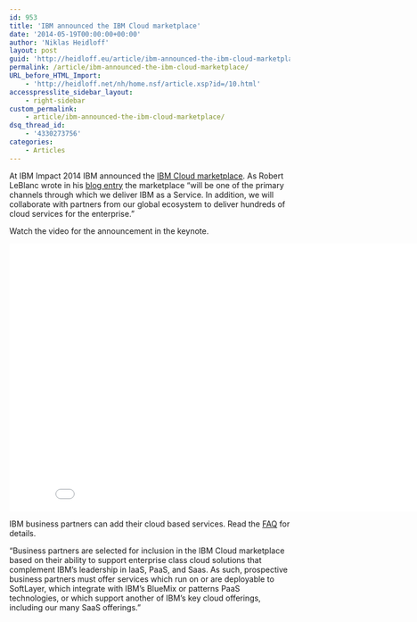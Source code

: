 ```yaml
---
id: 953
title: 'IBM announced the IBM Cloud marketplace'
date: '2014-05-19T00:00:00+00:00'
author: 'Niklas Heidloff'
layout: post
guid: 'http://heidloff.eu/article/ibm-announced-the-ibm-cloud-marketplace/'
permalink: /article/ibm-announced-the-ibm-cloud-marketplace/
URL_before_HTML_Import:
    - 'http://heidloff.net/nh/home.nsf/article.xsp?id=/10.html'
accesspresslite_sidebar_layout:
    - right-sidebar
custom_permalink:
    - article/ibm-announced-the-ibm-cloud-marketplace/
dsq_thread_id:
    - '4330273756'
categories:
    - Articles
---
```


At IBM Impact 2014 IBM announced the [IBM Cloud marketplace](http://www.ibm.com/cloud-computing/us/en/marketplace.html). As Robert LeBlanc wrote in his [blog entry](http://asmarterplanet.com/blog/2014/04/cloud-marketplace-business-technology-meet.html) the marketplace “will be one of the primary channels through which we deliver IBM as a Service. In addition, we will collaborate with partners from our global ecosystem to deliver hundreds of cloud services for the enterprise.”

Watch the video for the announcement in the keynote.

<iframe allowfullscreen="" frameborder="0" height="480" src="//www.youtube.com/embed/RSSJxsNWo00?rel=0&start=1257" width="853"></iframe>

IBM business partners can add their cloud based services. Read the [FAQ](https://marketplace.ibmcloud.com/help?1475681251#!/faqTab2) for details.

“Business partners are selected for inclusion in the IBM Cloud marketplace based on their ability to support enterprise class cloud solutions that complement IBM’s leadership in IaaS, PaaS, and Saas. As such, prospective business partners must offer services which run on or are deployable to SoftLayer, which integrate with IBM’s BlueMix or patterns PaaS technologies, or which support another of IBM’s key cloud offerings, including our many SaaS offerings.”